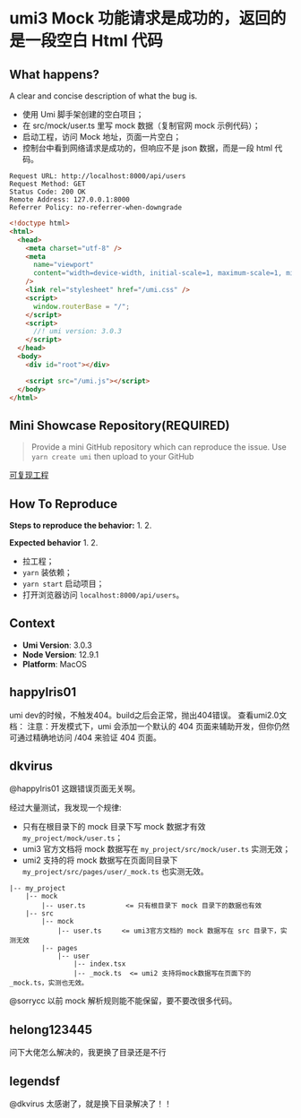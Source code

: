 # umi3 Mock 功能请求是成功的，返回的是一段空白 Html 代码

## What happens?

A clear and concise description of what the bug is.

- 使用 Umi 脚手架创建的空白项目；
- 在 src/mock/user.ts 里写 mock 数据（复制官网 mock 示例代码）；
- 启动工程，访问 Mock 地址，页面一片空白；
- 控制台中看到网络请求是成功的，但响应不是 json 数据，而是一段 html 代码。

```
Request URL: http://localhost:8000/api/users
Request Method: GET
Status Code: 200 OK
Remote Address: 127.0.0.1:8000
Referrer Policy: no-referrer-when-downgrade
```

```html
<!doctype html>
<html>
  <head>
    <meta charset="utf-8" />
    <meta
      name="viewport"
      content="width=device-width, initial-scale=1, maximum-scale=1, minimum-scale=1, user-scalable=no"
    />
    <link rel="stylesheet" href="/umi.css" />
    <script>
      window.routerBase = "/";
    </script>
    <script>
      //! umi version: 3.0.3
    </script>
  </head>
  <body>
    <div id="root"></div>

    <script src="/umi.js"></script>
  </body>
</html>
```

## Mini Showcase Repository(REQUIRED)

> Provide a mini GitHub repository which can reproduce the issue. Use `yarn create umi` then upload to your GitHub

<!-- https://github.com/YOUR_REPOSITORY_URL -->

[可复现工程](https://github.com/dkvirus/umi4-mock)

## How To Reproduce

**Steps to reproduce the behavior:** 1. 2.

**Expected behavior** 1. 2.

- 拉工程；
- `yarn` 装依赖；
- `yarn start` 启动项目；
- 打开浏览器访问 `localhost:8000/api/users`。

## Context

- **Umi Version**: 3.0.3
- **Node Version**: 12.9.1
- **Platform**: MacOS

## happyIris01

umi dev的时候，不触发404。build之后会正常，抛出404错误。
查看umi2.0文档：
注意：开发模式下，umi 会添加一个默认的 404 页面来辅助开发，但你仍然可通过精确地访问 /404 来验证 404 页面。

## dkvirus

@happyIris01 这跟错误页面无关啊。

经过大量测试，我发现一个规律:

- 只有在根目录下的 mock 目录下写 mock 数据才有效 `my_project/mock/user.ts`；
- umi3 官方文档将 mock 数据写在 `my_project/src/mock/user.ts` 实测无效；
- umi2 支持的将 mock 数据写在页面同目录下 `my_project/src/pages/user/_mock.ts` 也实测无效。

```
|-- my_project
    |-- mock
        |-- user.ts          <= 只有根目录下 mock 目录下的数据也有效
    |-- src
        |-- mock
            |-- user.ts     <= umi3官方文档的 mock 数据写在 src 目录下，实测无效
        |-- pages
            |-- user
                |-- index.tsx
                |-- _mock.ts  <= umi2 支持将mock数据写在页面下的 _mock.ts，实测也无效。
```

@sorrycc 以前 mock 解析规则能不能保留，要不要改很多代码。

## helong123445

问下大佬怎么解决的，我更换了目录还是不行

## legendsf

@dkvirus 太感谢了，就是换下目录解决了！！
